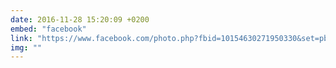 ```yaml
---
date: 2016-11-28 15:20:09 +0200
embed: "facebook"
link: "https://www.facebook.com/photo.php?fbid=10154630271950330&set=pb.665230329.-2207520000.1491386656.&type=3&theater"
img: ""
---
```

